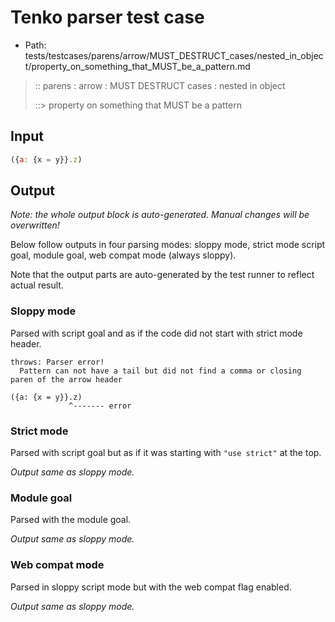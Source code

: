 # Tenko parser test case

- Path: tests/testcases/parens/arrow/MUST_DESTRUCT_cases/nested_in_object/property_on_something_that_MUST_be_a_pattern.md

> :: parens : arrow : MUST DESTRUCT cases : nested in object
>
> ::> property on something that MUST be a pattern

## Input


`````js
({a: {x = y}}.z)
`````

## Output

_Note: the whole output block is auto-generated. Manual changes will be overwritten!_

Below follow outputs in four parsing modes: sloppy mode, strict mode script goal, module goal, web compat mode (always sloppy).

Note that the output parts are auto-generated by the test runner to reflect actual result.

### Sloppy mode

Parsed with script goal and as if the code did not start with strict mode header.

`````
throws: Parser error!
  Pattern can not have a tail but did not find a comma or closing paren of the arrow header

({a: {x = y}}.z)
             ^------- error
`````

### Strict mode

Parsed with script goal but as if it was starting with `"use strict"` at the top.

_Output same as sloppy mode._

### Module goal

Parsed with the module goal.

_Output same as sloppy mode._

### Web compat mode

Parsed in sloppy script mode but with the web compat flag enabled.

_Output same as sloppy mode._
